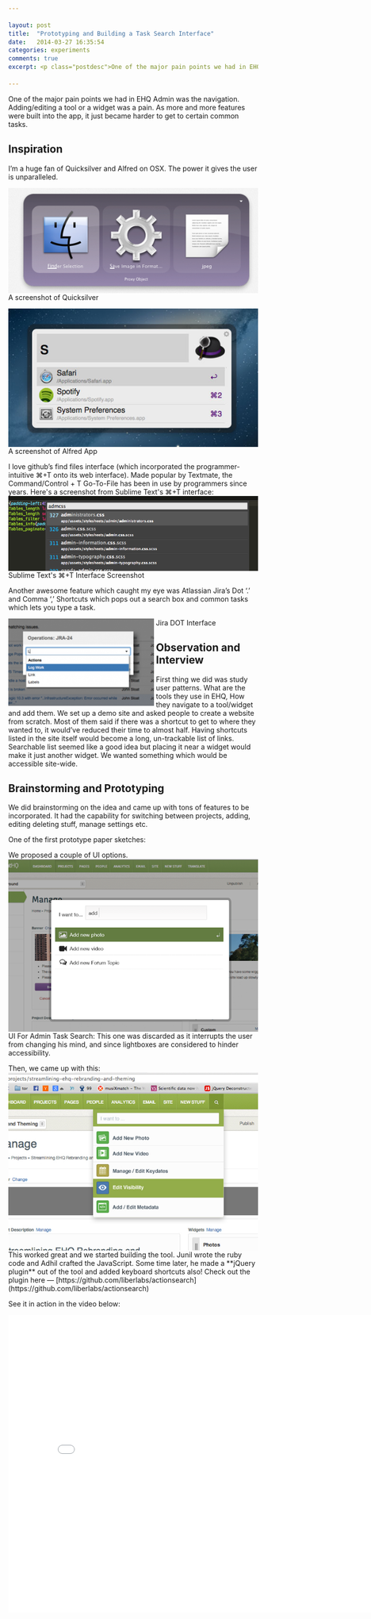 ```yaml
---

layout: post
title:  "Prototyping and Building a Task Search Interface"
date:   2014-03-27 16:35:54
categories: experiments
comments: true
excerpt: <p class="postdesc">One of the major pain points we had in EHQ Admin was the navigation. Adding/editing a tool or a widget was a pain. As more and more features were built into the app, it just became harder to get to certain common tasks.</p>

---
```

<p>One of the major pain points we had in EHQ Admin was the navigation. Adding/editing a tool or a widget was a pain. As more and more features were built into the app, it just became harder to get to certain common tasks.</p>

## Inspiration
<p>I’m a huge fan of Quicksilver and Alfred on OSX. The power it gives the user is unparalleled.</p>
<img src="/images/qs.png" alt="QuickSilver Screenshot" style="float:left" />
<div><p class="caption">A screenshot of Quicksilver</p></div>

<img src="/images/alfred.png" alt="Alfred App Screenshot" style="float:left" />
<div><p class="caption">A screenshot of Alfred App</p></div>

I love github’s find files interface (which incorporated the programmer-intuitive ⌘+T onto its web interface). Made popular by Textmate, the Command/Control + T Go-To-File has been in use by programmers since years. Here's a screenshot from Sublime Text's ⌘+T interface:
<img src="/images/sublime.png" alt="Sublime Text's ⌘+T Interface Screenshot" style="float:left" />
<div><p class="caption">Sublime Text's ⌘+T Interface Screenshot</p></div>

Another awesome feature which caught my eye was Atlassian Jira’s Dot ‘.’ and Comma ‘,’ Shortcuts which pops out a search box and common tasks which lets you type a task.

<img src="/images/jira.png" alt="Jira DOT Interface" style="float:left" />
<div><p class="caption">Jira DOT Interface</p></div>

## Observation and Interview

First thing we did was study user patterns. What are the tools they use in EHQ, How they navigate to a tool/widget and add them. We set up a demo site and asked people to create a website from scratch. Most of them said if there was a shortcut to get to where they wanted to, it would’ve reduced their time to almost half. Having shortcuts listed in the site itself would become a long, un-trackable list of links. Searchable list seemed like a good idea but placing it near a widget would make it just another widget. We wanted something which would be accessible site-wide.

## Brainstorming and Prototyping

We did brainstorming on the idea and came up with tons of features to be incorporated. It had the capability for switching between projects, adding, editing deleting stuff, manage settings etc.

One of the first prototype paper sketches:

We proposed a couple of UI options.
<img src="/images/adminsearch.png" alt="Admin Task Search" style="float:left" />
<div><p class="caption">UI For Admin Task Search: This one was discarded as it interrupts the user from changing his mind, and since lightboxes are considered to hinder accessibility.</p></div>
Then, we came up with this:
<img src="/images/adminsearch1.jpg" alt="Admin Task Search" style="float:left" />
<div><p class="caption"></p></div>
This worked great and we started building the tool. Junil wrote the ruby code and Adhil crafted the JavaScript. Some time later, he made a **jQuery plugin** out of the tool and added keyboard shortcuts also! Check out the plugin here — [https://github.com/liberlabs/actionsearch](https://github.com/liberlabs/actionsearch)

See it in action in the video below:

<iframe width="800" height="600" src="//www.youtube.com/embed/CTFY1owAHnQ?rel=0" frameborder="0" allowfullscreen></iframe>
